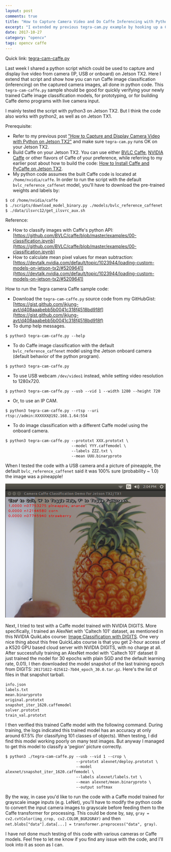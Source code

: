 ```yaml
---
layout: post
comments: true
title: "How to Capture Camera Video and Do Caffe Inferencing with Python on Jetson TX2"
excerpt: "I extended my previous tegra-cam.py example by hooking up a Caffe image classification model into the video pipeline. The resulting code should be good for quickly verifying a newly trained Caffe image classification model, for prototyping, or for building Caffe demo programs with live camera input."
date: 2017-10-27
category: "opencv"
tags: opencv caffe
---
```


Quick link: [tegra-cam-caffe.py]( https://gist.github.com/jkjung-avt/d408aaabebb5b0041c318f4518bd918f)

Last week I shared a python script which could be used to capture and display live video from camera (IP, USB or onboard) on Jetson TX2. Here I extend that script and show how you can run Caffe image classification (inferencing) on the captured camera images, all done in python code. This `tegra-cam-caffe.py` sample should be good for quickly verifying your newly trained Caffe image classification models, for prototyping, or for building Caffe demo programs with live camera input.

I mainly tested the script with python3 on Jetson TX2. But I think the code also works with python2, as well as on Jetson TX1.

Prerequisite:

* Refer to my previous post ["How to Capture and Display Camera Video with Python on Jetson TX2"](https://jkjung-avt.github.io/tx2-camera-with-python/) and make sure `tegra-cam.py` runs OK on your Jetson TX2.
* Build Caffe on your Jetson TX2. You can use either [BVLC Caffe](https://github.com/BVLC/caffe), [NVIDIA Caffe](https://github.com/NVIDIA/caffe) or other flavors of Caffe of your preference, while referring to my earlier post about how to build the code: [How to Install Caffe and PyCaffe on Jetson TX2](https://jkjung-avt.github.io/caffe-on-tx2/).
* My python code assumes the built Caffe code is located at `/home/nvidia/caffe`. In order to run the script with the default `bvlc_reference_caffenet` model, you'll have to download the pre-trained weights and labels by:

```shell
$ cd /home/nvidia/caffe
$ ./scripts/download_model_binary.py ./models/bvlc_reference_caffenet
$ ./data/ilsvrc12/get_ilsvrc_aux.sh
```

Reference:

* How to classify images with Caffe's python API: [https://github.com/BVLC/caffe/blob/master/examples/00-classification.ipynb](https://github.com/BVLC/caffe/blob/master/examples/00-classification.ipynb)
* How to calculate mean pixel values for mean subtraction: [https://devtalk.nvidia.com/default/topic/1023944/loading-custom-models-on-jetson-tx2/#5209641](https://devtalk.nvidia.com/default/topic/1023944/loading-custom-models-on-jetson-tx2/#5209641)

How to run the Tegra camera Caffe sample code:

* Download the `tegra-cam-caffe.py` source code from my GitHubGist: [https://gist.github.com/jkjung-avt/d408aaabebb5b0041c318f4518bd918f](https://gist.github.com/jkjung-avt/d408aaabebb5b0041c318f4518bd918f)
* To dump help messages.

```shell
$ python3 tegra-cam-caffe.py --help
```

* To do Caffe image classification with the default `bvlc_reference_caffenet` model using the Jetson onboard camera (default behavior of the python program).

```shell
$ python3 tegra-cam-caffe.py
```

* To use USB webcam `/dev/video1` instead, while setting video resolution to 1280x720.

```shell
$ python3 tegra-cam-caffe.py --usb --vid 1 --width 1280 --height 720
```

* Or, to use an IP CAM.

```shell
$ python3 tegra-cam-caffe.py --rtsp --uri rtsp://admin:XXXXXX@192.168.1.64:554
```

* To do image classification with a different Caffe model using the onboard camera.

```shell
$ python3 tegra-cam-caffe.py --prototxt XXX.prototxt \
                             --model YYY.caffemodel \
                             --labels ZZZ.txt \
                             --mean UUU.binaryproto
```

When I tested the code with a USB camera and a picture of pineapple, the default `bvlc_reference_caffenet` said it was 100% sure (probability ~ 1.0) the image was a pineapple!

![A pineapple picture shown to tegra-cam-caffe.py](/assets/2017-10-27-tx2-camera-caffe/pineapple.png)

Next, I tried to test with a Caffe model trained with NVIDIA DIGITS. More specifically, I trained an AlexNet with 'Caltech 101' dataset, as mentioned in this NVIDIA QuikLabs course: [Image Classification with DIGITS](https://nvidia.qwiklab.com/focuses/1579). One very nice thing about this free QuickLabs course is that you get 2-hour access of a K520 GPU based cloud server with NVIDIA DIGITS, with no charge at all. After successfully training an AlexNet model with 'Caltech 101' dataset (I just trained the model for 30 epochs with plain SGD and the default learning rate, 0.01), I then downloaded the model snapshot of the last training epoch from DIGITS: `20171022-025612-7b04_epoch_30.0.tar.gz`. Here's the list of files in that snapshot tarball.

```shell
info.json
labels.txt
mean.binaryproto
original.prototxt
snapshot_iter_1620.caffemodel
solver.prototxt
train_val.prototxt
```

I then verified this trained Caffe model with the following command. During training, the logs indicated this trained model has an accuracy at only around 67.5% (for classifying 101 classes of objects). When testing, I did find this model working poorly on many test images. But anyway I managed to get this model to classify a 'pegion' picture correctly.

```
$ python3 ./tegra-cam-caffe.py --usb --vid 1 --crop \
                               --prototxt alexnet/deploy.prototxt \
                               --model alexnet/snapshot_iter_1620.caffemodel \
                               --labels alexnet/labels.txt \
                               --mean alexnet/mean.binaryproto \
                               --output softmax
```

By the way, in case you'd like to run the code with a Caffe model trained for grayscale image inputs (e.g. LeNet), you'll have to modify the python code to convert the input camera images to grayscale before feeding them to the Caffe transformer for processing. This could be done by, say, `gray = cv2.cvtColor(img_crop, cv2.COLOR_BGR2GRAY)` and then `net.blobs["data"].data[...] = transformer.preprocess("data", gray)`.

I have not done much testing of this code with various cameras or Caffe models. Feel free to let me know if you find any issue with the code, and I'll look into it as soon as I can.

